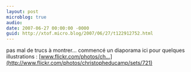 ```yaml
---
layout: post
microblog: true
audio: 
date: 2007-06-27 00:00:00 -0000
guid: http://xtof.micro.blog/2007/06/27/t122912752.html
---
```

pas mal de trucs à montrer... commencé un diaporama ici pour quelques illustrations : [www.flickr.com/photos/ch...](http://www.flickr.com/photos/christopheducamp/sets/721)

